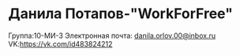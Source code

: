 # Данила Потапов-"WorkForFree"
Группа:10-МИ-3
Электронная почта: danila.orlov.00@inbox.ru
VK:https://vk.com/id483824212
